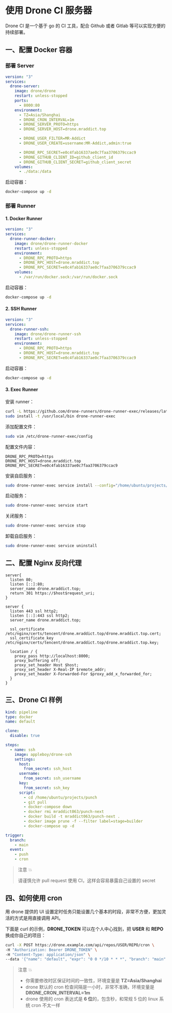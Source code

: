 # 使用 Drone CI 服务器

Drone CI 是一个基于 go 的 CI 工具，配合 Github 或者 Gitlab 等可以实现方便的持续部署。

## 一、配置 Docker 容器

### 部署 Server

```yaml
version: "3"
services:
  drone-server:
    image: drone/drone
    restart: unless-stopped
    ports:
      - 8000:80
    environment:
      - TZ=Asia/Shanghai
      - DRONE_CRON_INTERVAL=1m
      - DRONE_SERVER_PROTO=https
      - DRONE_SERVER_HOST=drone.mraddict.top

      - DRONE_USER_FILTER=MR-Addict
      - DRONE_USER_CREATE=username:MR-Addict,admin:true

      - DRONE_RPC_SECRET=e0c4fab16337ae0c7faa3706379ccac9
      - DRONE_GITHUB_CLIENT_ID=github_client_id
      - DRONE_GITHUB_CLIENT_SECRET=github_client_secret
    volumes:
      - ./data:/data
```

启动容器：

```sh
docker-compose up -d
```

### 部署 Runner

#### 1. Docker Runner

```yaml
version: "3"
services:
  drone-runner-docker:
    image: drone/drone-runner-docker
    restart: unless-stopped
    environment:
      - DRONE_RPC_PROTO=https
      - DRONE_RPC_HOST=drone.mraddict.top
      - DRONE_RPC_SECRET=e0c4fab16337ae0c7faa3706379ccac9
    volumes:
      - /var/run/docker.sock:/var/run/docker.sock
```

启动容器：

```sh
docker-compose up -d
```

#### 2. SSH Runner

```yaml
version: "3"
services:
  drone-runner-ssh:
    image: drone/drone-runner-ssh
    restart: unless-stopped
    environment:
      - DRONE_RPC_PROTO=https
      - DRONE_RPC_HOST=drone.mraddict.top
      - DRONE_RPC_SECRET=e0c4fab16337ae0c7faa3706379ccac9
```

启动容器：

```sh
docker-compose up -d
```

#### 3. Exec Runner

安装 runner：

```sh
curl -L https://github.com/drone-runners/drone-runner-exec/releases/latest/download/drone_runner_exec_linux_amd64.tar.gz | tar zx
sudo install -t /usr/local/bin drone-runner-exec
```

添加配置文件：

```sh
sudo vim /etc/drone-runner-exec/config
```

配置文件内容：

```
DRONE_RPC_PROTO=https
DRONE_RPC_HOST=drone.mraddict.top
DRONE_RPC_SECRET=e0c4fab16337ae0c7faa3706379ccac9
```

安装自启服务：

```sh
sudo drone-runner-exec service install --config="/home/ubuntu/projects/drone/client/config"
```

启动服务：

```sh
sudo drone-runner-exec service start
```

关闭服务：

```sh
sudo drone-runner-exec service stop
```

卸载自启服务：

```sh
sudo drone-runner-exec service uninstall
```

## 二、配置 Nginx 反向代理

```
server{
  listen 80;
  listen [::]:80;
  server_name drone.mraddict.top;
  return 301 https://$host$request_uri;
}

server {
  listen 443 ssl http2;
  listen [::]:443 ssl http2;
  server_name drone.mraddict.top;

  ssl_certificate  /etc/nginx/certs/tencent/drone.mraddict.top/drone.mraddict.top.cert;
  ssl_certificate_key /etc/nginx/certs/tencent/drone.mraddict.top/drone.mraddict.top.key;

  location / {
    proxy_pass http://localhost:8000;
    proxy_buffering off;
    proxy_set_header Host $host;
    proxy_set_header X-Real-IP $remote_addr;
    proxy_set_header X-Forwarded-For $proxy_add_x_forwarded_for;
  }
}
```

## 三、Drone CI 样例

```yaml
kind: pipeline
type: docker
name: default

clone:
  disable: true

steps:
  - name: ssh
    image: appleboy/drone-ssh
    settings:
      host:
        from_secret: ssh_host
      username:
        from_secret: ssh_username
      key:
        from_secret: ssh_key
      script:
        - cd /home/ubuntu/projects/punch
        - git pull
        - docker-compose down
        - docker rmi mraddict063/punch-next
        - docker build -t mraddict063/punch-next .
        - docker image prune -f --filter label=stage=builder
        - docker-compose up -d

trigger:
  branch:
    - main
  event:
    - push
    - cron
```

> 注意 💥
>
> 请谨慎允许 pull request 使用 CI，这样会容易暴露自己设置的 secret

## 四、如何使用 cron

用 drone 提供的 UI 设置定时任务只能设置几个基本的时段，非常不方便，更加灵活的方式是用直接调用 API。

下面是 curl 的示例，**DRONE_TOKEN** 可以在个人中心找到，把 **USER** 和 **REPO** 换成你自己的项目：

```sh
curl -X POST https://drone.example.com/api/repos/USER/REPO/cron \
-H "Authorization: Bearer DRONE_TOKEN" \
-H "Content-Type: application/json" \
--data '{"name": "default", "expr": "0 0 */10 * * *", "branch": "main" }'
```

> 注意 💥
>
> - 你需要修改时区保证时间的一致性，环境变量是 **TZ=Asia/Shanghai**
> - drone 默认的 cron 检查间隔是一小时，非常不准确，环境变量是 **DRONE_CRON_INTERVAL=1m**
> - drone 使用的 cron 表达式是 **6 位**的，包含秒，和常规 5 位的 linux 系统 cron 不太一样
